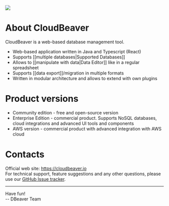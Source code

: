<img src="https://github.com/dbeaver/cloudbeaver/wiki/images/cloudbeaver-logo.png"/>

# About CloudBeaver

CloudBeaver is a web-based database management tool.  

* Web-based application written in Java and Typescript (React)
* Supports [[multiple databases|Supported Databases]]
* Allows to [[manipulate with data|Data Editor]] like in a regular spreadsheet
* Supports [[data export]]/migration in multiple formats
* Written in modular architecture and allows to extend with own plugins

# Product versions

- Community edition - free and open-source version
- Enterprise Edition - commercial product. Supports NoSQL databases, cloud integrations and advanced UI tools and components 
- AWS version - commercial product with advanced integration with AWS cloud

# Contacts

Official web site: https://cloudbeaver.io  
For technical support, feature suggestions and any other questions, please use our <a href="https://github.com/dbeaver/cloudbeaver/issues">GitHub Issue tracker</a>.

-----------

Have fun!  
-- DBeaver Team